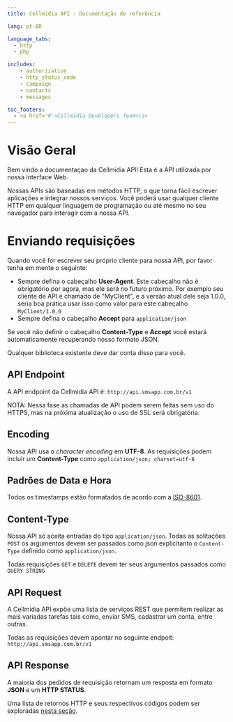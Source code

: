 ```yaml
---
title: Cellmidia API - Documentação de referência

lang: pt-BR

language_tabs:
  - http
  - php

includes:
    - authorization
    - http_status_code
    - campaign
    - contacts
    - messages

toc_footers:
  - <a href='#'>Cellmidia Developers Team</a>
---
```


# Visão Geral

Bem vindo a documentaçao da Cellmidia API! Esta é a API utilizada por nossa interface Web.

Nossas APIs são baseadas em métodos HTTP, o que torna fácil escrever aplicações e integrar nossos serviços. Você poderá
usar qualquer cliente HTTP em qualquer linguagem de programação ou até mesmo no seu navegador para interagir com a nossa
API.

# Enviando requisições

Quando você for escrever seu próprio cliente para nossa API, por favor tenha em mente o seguinte:

* Sempre defina o cabeçalho **User-Agent**. Este cabeçalho não é obrigatório por agora, mas ele será no futuro próximo.
  Por exemplo seu cliente de API é chamado de "MyClient", e a versão atual dele seja 1.0.0, seria boa prática usar isso
  como valor para este cabeçalho `MyClient/1.0.0`
* Sempre defina o cabeçalho **Accept** para `application/json`

<aside class="notice">
    Se você não definir o cabeçalho <b>Content-Type</b> e <b>Accept</b> você estará automaticamente recuperando nosso formato JSON.
</aside>

Qualquer biblioteca existente deve dar conta disso para você.

API Endpoint
----------------

A API endpoint da Cellmidia API é: `http://api.smsapp.com.br/v1`

NOTA: Nessa fase as chamadas de API podem serem feitas sem uso do HTTPS, mas na próxima
atualização o uso de SSL será obrigatória.

Encoding
---------

Nossa API usa o *character encoding* em **UTF-8**. As requisições podem incluir um
**Content-Type** como `application/json; charset=utf-8`

Padrões de Data e Hora
----------------------

Todos os timestamps estão formatados de acordo com a [ISO-8601](https://en.wikipedia.org/wiki/ISO_8601).

Content-Type
------------

Nossa API só aceita entradas do tipo `application/json`. Todas as solitações `POST` os argumentos devem ser passados
como json explicitanto o  `Content-Type` definido como `application/json`.

Todas requisições `GET` e `DELETE` devem ter seus argumentos passados como `QUERY STRING`

API Request
-----------

A Cellmidia API expõe uma lista de serviços REST que permitem realizar as mais variadas tarefas tais como, enviar SMS,
cadastrar um conta, entre outras.

Todas as requisições devem apontar no seguinte endpoit: `http://api.smsapp.com.br/v1`

API Response
-----------

A maioria dos pedidos de requisição retornam um resposta em formato **JSON** e um **HTTP STATUS**.

Uma lista de retornos HTTP e seus respectivos códigos podem ser exploradas [nesta seção](#http-status-code).
